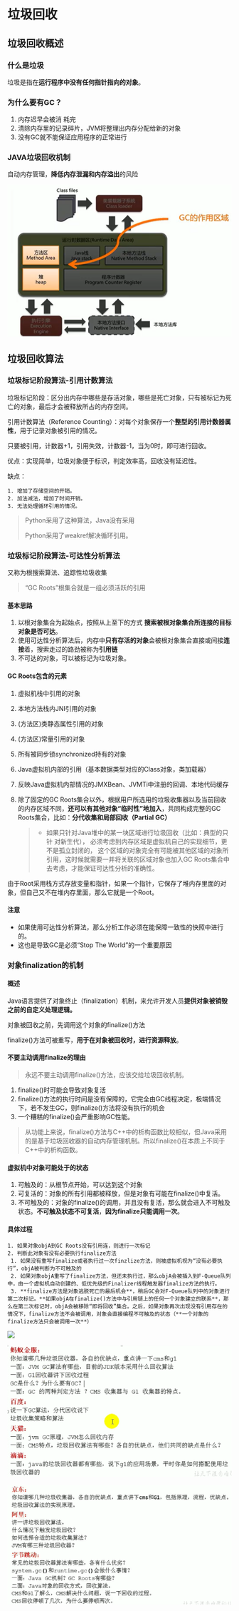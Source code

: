 # 垃圾回收

## 垃圾回收概述

### 什么是垃圾

垃圾是指在**运行程序中没有任何指针指向的对象**。

### 为什么要有GC？

1. 内存迟早会被消 耗完
2. 清除内存里的记录碎片，JVM将整理出内存分配给新的对象
3. 没有GC就不能保证应用程序的正常进行

### JAVA垃圾回收机制

自动内存管理，**降低内存泄漏和内存溢出**的风险

![image-20210827112251076](.\img\image-20210827112251076.png)

## 垃圾回收算法

### 垃圾标记阶段算法-引用计数算法 

垃圾标记阶段：区分出内存中哪些是存活对象，哪些是死亡对象，只有被标记为死亡的对象，最后才会被释放所占的内存空间。

引用计数算法（Reference Counting）：对每个对象保存一个**整型的引用计数器属性**，用于记录对象被引用的情况。

只要被引用，计数器+1，引用失效，计数器-1，当为0时，即可进行回收。

优点：实现简单，垃圾对象便于标识，判定效率高，回收没有延迟性。

缺点：

	1. 增加了存储空间的开销。
 	2. 加法减法，增加了时间开销。
 	3. 无法处理循环引用的情况。

> Python采用了这种算法，Java没有采用
>
> Python采用了weakref解决循环引用。

### 垃圾标记阶段算法-可达性分析算法

又称为根搜索算法、追踪性垃圾收集

> “GC Roots”根集合就是一组必须活跃的引用

#### 基本思路

1. 以根对象集合为起始点，按照从上至下的方式 **搜索被根对象集合所连接的目标对象是否可达**。
2. 使用可达性分析算法后，内存中**只有存活的对象**会被根对象集合直接或间接**连接**着，搜索走过的路劲被称为**引用链**
3.  不可达的对象，可以被标记为垃圾对象。

#### GC Roots包含的元素

1. 虚拟机栈中引用的对象

2. 本地方法栈内JNI引用的对象

3. (方法区)类静态属性引用的对象

4. (方法区)常量引用的对象

5. 所有被同步锁synchronized持有的对象

6. Java虚拟机内部的引用（基本数据类型对应的Class对象，类加载器）

7. 反映Java虚拟机内部情况的JMXBean、JVMTi中注册的回调、本地代码缓存

8. 除了固定的GC Roots集合以外，根据用户所选用的垃圾收集器以及当前回收的内存区域不同，**还可以有其他对象“临时性”地加入**，共同构成完整的GC Roots集合，比如：**分代收集和局部回收（Partial GC）**

   > - 如果只针对Java堆中的某一块区域进行垃圾回收（比如：典型的只针 对新生代）， 必须考虑到内存区域是虚拟机自己的实现细节，更不是孤立封闭的， 这个区域的对象完全有可能被其他区域的对象所引用，这时候就需要一并将关联的区域对象也加入GC Roots集合中去考虑，才能保证可达性分析的准确性。

由于Root采用栈方式存放变量和指针，如果一个指针，它保存了堆内存里面的对象，但自己又不在堆内存里面，那么它就是一个Root。

#### 注意

- 如果使用可达性分析算法，那么分析工作必须在能保障一致性的快照中进行的。
- 这也是导致GC是必须“Stop The World”的一个重要原因

### 对象finalization的机制

#### 概述

Java语言提供了对象终止（finalization）机制，来允许开发人员**提供对象被销毁之前的自定义处理逻辑。**

 对象被回收之前，先调用这个对象的finalize()方法

finalize()方法可被重写，**用于在对象被回收时，进行资源释放**。

#### 不要主动调用finalize的理由

> 永远不要主动调用finalize()方法，应该交给垃圾回收机制。

1. finalize()时可能会导致对象复活
2. finalize()方法的执行时间是没有保障的，它完全由GC线程决定，极端情况下，若不发生GC，则finalize()方法将没有执行的机会
3. 一个糟糕的finalize()会严重影响GC性能。

> 从功能上来说，finalize()方法与C++中的析构函数比较相似，但Java采用的是基于垃圾回收器的自动内存管理机制。所以finalize()在本质上不同于C++中的析构函数。

#### 虚拟机中对象可能处于的状态

1. 可触及的：从根节点开始，可以达到这个对象
2. 可复活的：对象的所有引用都被释放，但是对象有可能在finalize()中复活。
3. 不可触及的：对象的finalize()的调用，并且没有复活，那么就会进入不可触及状态。**不可触及状态不可复活**，**因为finalize只能调用一次**。

#### 具体过程

 	1. 如果对象objA到GC Roots没有引用连，则进行一次标记
 	2. 判断此对象有没有必要执行finalize方法
     1. 如果没有重写finalize或者执行过一次finzlize方法，则被虚拟机视为“没有必要执行”，objA被判断为不可触及的
     2. 如果对象objA重写了finalize方法，但还未执行过，那么objA会被插入到F-Queue队列中，由一个虚拟机自动创建的、低优先级的Finalizer线程触发器finalize方法的执行。
     3. **finalize方法是对象逃脱死亡的最后机会**，稍后GC会对F-Queue队列中的对象进行第二次标记。**如果objA在finalize()方法中与引用链上的任何一个对象建立的联系**，那么在第二次标记时，objA会被移除“即将回收”集合。之后，如果对象再次出现没有引用存在的情况下，finalize方法不会被调用，对象会直接编程不可触及的状态（**一个对象的finalize方法只会被调用一次**）













![](D:\01_md\Java\JVM\img\007.png)





![image-20210827101804229](.\img\007.png)

![image-20210827102023327](.\img\image-20210827102023327.png)